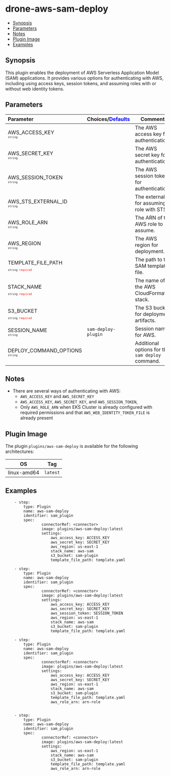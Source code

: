 # drone-aws-sam-deploy

- [Synopsis](#Synopsis)
- [Parameters](#Parameters)
- [Notes](#Notes)
- [Plugin Image](#Plugin-Image)
- [Examples](#Examples)

## Synopsis

This plugin enables the deployment of AWS Serverless Application Model (SAM) applications. It provides various options for authenticating with AWS, including using access keys, session tokens, and assuming roles with or without web identity tokens.

## Parameters

| Parameter                                                                                                                        | Choices/<span style="color:blue;">Defaults</span> | Comments                                         |
| :------------------------------------------------------------------------------------------------------------------------------- | :------------------------------------------------ | ------------------------------------------------ |
| AWS_ACCESS_KEY <span style="font-size: 10px"><br/>`string`</span>                                                                |                                                   | The AWS access key for authentication.           |
| AWS_SECRET_KEY <span style="font-size: 10px"><br/>`string`</span>                                                                |                                                   | The AWS secret key for authentication.           |
| AWS_SESSION_TOKEN <span style="font-size: 10px"><br/>`string`</span>                                                             |                                                   | The AWS session token for authentication.        |
| AWS_STS_EXTERNAL_ID <span style="font-size: 10px"><br/>`string`</span>                                                           |                                                   | The external ID for assuming a role with STS.    |
| AWS_ROLE_ARN <span style="font-size: 10px"><br/>`string`</span>                                                                  |                                                   | The ARN of the AWS role to assume.               |
| AWS_REGION <span style="font-size: 10px"><br/>`string`</span>                                                                    |                                                   | The AWS region for deployment.                   |
| TEMPLATE_FILE_PATH <span style="font-size: 10px"><br/>`string`</span> <span style="color:red; font-size: 10px">`required`</span> |                                                   | The path to the SAM template file.               |
| STACK_NAME <span style="font-size: 10px"><br/>`string`</span> <span style="color:red; font-size: 10px">`required`</span>         |                                                   | The name of the AWS CloudFormation stack.        |
| S3_BUCKET <span style="font-size: 10px"><br/>`string`</span> <span style="color:red; font-size: 10px">`required`</span>          |                                                   | The S3 bucket for deployment artifacts.          |
| SESSION_NAME <span style="font-size: 10px"><br/>`string`</span>                                                                  | `sam-deploy-plugin`                               | Session name for AWS.                            |
| DEPLOY_COMMAND_OPTIONS <span style="font-size: 10px"><br/>`string`</span>                                                        |                                                   | Additional options for the `sam deploy` command. |

## Notes

- There are several ways of authenticating with AWS:
  - `AWS_ACCESS_KEY` and `AWS_SECRET_KEY`
  - `AWS_ACCESS_KEY`, `AWS_SECRET_KEY`, and `AWS_SESSION_TOKEN`, 
  - Only `AWS_ROLE_ARN` when EKS Cluster is already configured with required permissions and that `AWS_WEB_IDENTITY_TOKEN_FILE` is already present

## Plugin Image

The plugin `plugins/aws-sam-deploy` is available for the following architectures:

| OS          | Tag      |
| ----------- | -------- |
| linux-amd64 | `latest` |

## Examples

```
    - step:
        type: Plugin
        name: aws-sam-deploy
        identifier: sam_plugin
        spec:
                connectorRef: <connector>
                image: plugins/aws-sam-deploy:latest
                settings:
                    aws_access_key: ACCESS_KEY
                    aws_secret_key: SECRET_KEY
                    aws_region: us-east-1
                    stack_name: aws-sam
                    s3_bucket: sam-plugin
                    template_file_path: template.yaml

    - step:
        type: Plugin
        name: aws-sam-deploy
        identifier: sam_plugin
        spec:
                connectorRef: <connector>
                image: plugins/aws-sam-deploy:latest
                settings:
                    aws_access_key: ACCESS_KEY
                    aws_secret_key: SECRET_KEY
                    aws_session_token: SESSION_TOKEN
                    aws_region: us-east-1
                    stack_name: aws-sam
                    s3_bucket: sam-plugin
                    template_file_path: template.yaml

    - step:
        type: Plugin
        name: aws-sam-deploy
        identifier: sam_plugin
        spec:
                connectorRef: <connector>
                image: plugins/aws-sam-deploy:latest
                settings:
                    aws_access_key: ACCESS_KEY
                    aws_secret_key: SECRET_KEY
                    aws_region: us-east-1
                    stack_name: aws-sam
                    s3_bucket: sam-plugin
                    template_file_path: template.yaml
                    aws_role_arn: arn-role


    - step:
        type: Plugin
        name: aws-sam-deploy
        identifier: sam_plugin
        spec:
                connectorRef: <connector>
                image: plugins/aws-sam-deploy:latest
                settings:
                    aws_region: us-east-1
                    stack_name: aws-sam
                    s3_bucket: sam-plugin
                    template_file_path: template.yaml
                    aws_role_arn: arn-role
```
